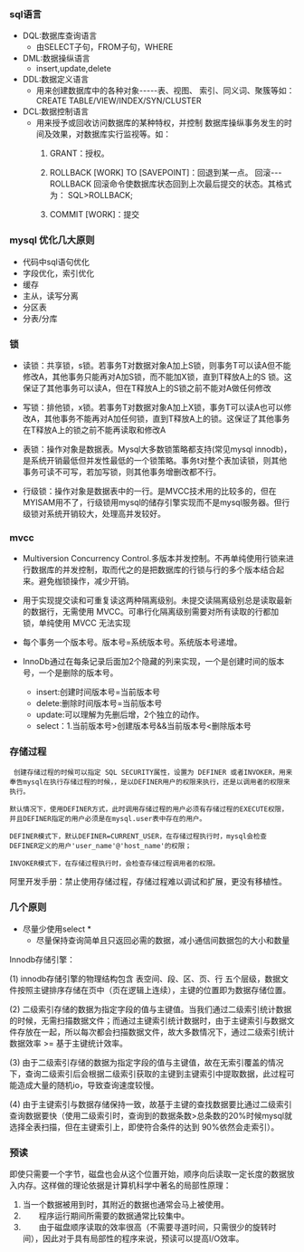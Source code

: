 ### sql语言
- DQL:数据库查询语言
   - 由SELECT子句，FROM子句，WHERE
- DML:数据操纵语言
  - insert,update,delete
- DDL:数据定义语言
  - 用来创建数据库中的各种对象-----表、视图、
    索引、同义词、聚簇等如：
    CREATE TABLE/VIEW/INDEX/SYN/CLUSTER
- DCL:数据控制语言
   - 用来授予或回收访问数据库的某种特权，并控制
     数据库操纵事务发生的时间及效果，对数据库实行监视等。如：
     1) GRANT：授权。
     2) ROLLBACK [WORK] TO [SAVEPOINT]：回退到某一点。
     回滚---ROLLBACK
     回滚命令使数据库状态回到上次最后提交的状态。其格式为：
     SQL>ROLLBACK;
     
     
     3) COMMIT [WORK]：提交
### mysql 优化几大原则
- 代码中sql语句优化
- 字段优化，索引优化
- 缓存
- 主从，读写分离
- 分区表
- 分表/分库    
### 锁
- 读锁：共享锁，s锁。若事务T对数据对象A加上S锁，则事务T可以读A但不能修改A，其他事务只能再对A加S锁，而不能加X锁，直到T释放A上的S 锁。这保证了其他事务可以读A，但在T释放A上的S锁之前不能对A做任何修改
- 写锁：排他锁，x锁。若事务T对数据对象A加上X锁，事务T可以读A也可以修改A，其他事务不能再对A加任何锁，直到T释放A上的锁。这保证了其他事务在T释放A上的锁之前不能再读取和修改A
- 表锁：操作对象是数据表。Mysql大多数锁策略都支持(常见mysql innodb)，是系统开销最低但并发性最低的一个锁策略。事务t对整个表加读锁，则其他事务可读不可写，若加写锁，则其他事务增删改都不行。
  
- 行级锁：操作对象是数据表中的一行。是MVCC技术用的比较多的，但在MYISAM用不了，行级锁用mysql的储存引擎实现而不是mysql服务器。但行级锁对系统开销较大，处理高并发较好。
 ### mvcc
 - Multiversion Concurrency Control.多版本并发控制。不再单纯使用行锁来进行数据库的并发控制，取而代之的是把数据库的行锁与行的多个版本结合起来。避免枷锁操作，减少开销。
 - 用于实现提交读和可重复读这两种隔离级别。未提交读隔离级别总是读取最新的数据行，无需使用 MVCC。可串行化隔离级别需要对所有读取的行都加锁，单纯使用 MVCC 无法实现
 - 每个事务一个版本号。版本号=系统版本号。系统版本号递增。
 - InnoDb通过在每条记录后面加2个隐藏的列来实现，一个是创建时间的版本号，一个是删除的版本号。
 
   - insert:创建时间版本号=当前版本号
   - delete:删除时间版本号=当前版本号
   - update:可以理解为先删后增，2个独立的动作。
   - select：1.当前版本号>创建版本号&&当前版本号<删除版本号
 ### 存储过程
 
     创建存储过程的时候可以指定 SQL SECURITY属性，设置为 DEFINER 或者INVOKER，用来奉告mysql在执行存储过程的时候，，是以DEFINER用户的权限来执行，还是以调用者的权限来执行。
 
    默认情况下，使用DEFINER方式，此时调用存储过程的用户必须有存储过程的EXECUTE权限，并且DEFINER指定的用户必须是在mysql.user表中存在的用户。
 
    DEFINER模式下，默认DEFINER=CURRENT_USER，在存储过程执行时，mysql会检查DEFINER定义的用户'user_name'@'host_name'的权限；
 
    INVOKER模式下，在存储过程执行时，会检查存储过程调用者的权限。
 
 
 阿里开发手册：禁止使用存储过程，存储过程难以调试和扩展，更没有移植性。
 
 ### 几个原则
 - 尽量少使用select * 
   - 尽量保持查询简单且只返回必需的数据，减小通信间数据包的大小和数量 
  
Innodb存储引擎：


(1)     innodb存储引擎的物理结构包含 表空间、段、区、页、行 五个层级，数据文件按照主键排序存储在页中（页在逻辑上连续），主键的位置即为数据存储位置。

(2)     二级索引存储的数据为指定字段的值与主键值。当我们通过二级索引统计数据的时候，无需扫描数据文件；而通过主键索引统计数据时，由于主键索引与数据文件存放在一起，所以每次都会扫描数据文件，故大多数情况下，通过二级索引统计数据效率 >= 基于主键统计效率。

(3)    由于二级索引存储的数据为指定字段的值与主键值，故在无索引覆盖的情况下，查询二级索引后会根据二级索引获取的主键到主键索引中提取数据，此过程可能造成大量的随机io，导致查询速度较慢。

(4)    由于主键索引与数据存储保持一致，故基于主键的查找数据要比通过二级索引查询数据要快（使用二级索引时，查询到的数据条数>总条数的20%时候mysql就选择全表扫描，但在主键索引上，即使符合条件的达到 90%依然会走索引）。

### 预读
即使只需要一个字节，磁盘也会从这个位置开始，顺序向后读取一定长度的数据放入内存。这样做的理论依据是计算机科学中著名的局部性原理：
1. 当一个数据被用到时，其附近的数据也通常会马上被使用。
2. 　　程序运行期间所需要的数据通常比较集中。
3. 　　由于磁盘顺序读取的效率很高（不需要寻道时间，只需很少的旋转时间），因此对于具有局部性的程序来说，预读可以提高I/O效率。

 

